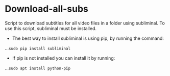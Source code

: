 # Download-all-subs

Script to download subtitles for all video files in a folder using subliminal.
To use this script, subliminal must be installed.

* The best way to install subliminal is using pip, by running the command:

...`sudo pip install subliminal`

* If pip is not installed you can install it by running:

...`sudo apt install python-pip`
